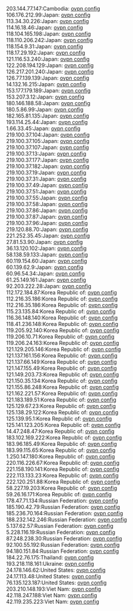 203.144.77.147:Cambodia: [ovpn config](vpn/203_144_77_147.ovpn)  
106.176.212.99:Japan: [ovpn config](vpn/106_176_212_99.ovpn)  
113.34.30.226:Japan: [ovpn config](vpn/113_34_30_226.ovpn)  
114.16.18.46:Japan: [ovpn config](vpn/114_16_18_46.ovpn)  
118.104.165.198:Japan: [ovpn config](vpn/118_104_165_198.ovpn)  
118.110.206.242:Japan: [ovpn config](vpn/118_110_206_242.ovpn)  
118.154.9.31:Japan: [ovpn config](vpn/118_154_9_31.ovpn)  
118.17.29.192:Japan: [ovpn config](vpn/118_17_29_192.ovpn)  
121.116.53.240:Japan: [ovpn config](vpn/121_116_53_240.ovpn)  
122.208.194.129:Japan: [ovpn config](vpn/122_208_194_129.ovpn)  
126.217.201.240:Japan: [ovpn config](vpn/126_217_201_240.ovpn)  
126.77.139.139:Japan: [ovpn config](vpn/126_77_139_139.ovpn)  
14.132.16.215:Japan: [ovpn config](vpn/14_132_16_215.ovpn)  
153.177.179.189:Japan: [ovpn config](vpn/153_177_179_189.ovpn)  
153.207.3.12:Japan: [ovpn config](vpn/153_207_3_12.ovpn)  
180.146.188.58:Japan: [ovpn config](vpn/180_146_188_58.ovpn)  
180.5.86.99:Japan: [ovpn config](vpn/180_5_86_99.ovpn)  
182.165.81.135:Japan: [ovpn config](vpn/182_165_81_135.ovpn)  
193.114.25.44:Japan: [ovpn config](vpn/193_114_25_44.ovpn)  
1.66.33.45:Japan: [ovpn config](vpn/1_66_33_45.ovpn)  
219.100.37.104:Japan: [ovpn config](vpn/219_100_37_104.ovpn)  
219.100.37.105:Japan: [ovpn config](vpn/219_100_37_105.ovpn)  
219.100.37.107:Japan: [ovpn config](vpn/219_100_37_107.ovpn)  
219.100.37.13:Japan: [ovpn config](vpn/219_100_37_13.ovpn)  
219.100.37.177:Japan: [ovpn config](vpn/219_100_37_177.ovpn)  
219.100.37.182:Japan: [ovpn config](vpn/219_100_37_182.ovpn)  
219.100.37.19:Japan: [ovpn config](vpn/219_100_37_19.ovpn)  
219.100.37.31:Japan: [ovpn config](vpn/219_100_37_31.ovpn)  
219.100.37.49:Japan: [ovpn config](vpn/219_100_37_49.ovpn)  
219.100.37.51:Japan: [ovpn config](vpn/219_100_37_51.ovpn)  
219.100.37.55:Japan: [ovpn config](vpn/219_100_37_55.ovpn)  
219.100.37.58:Japan: [ovpn config](vpn/219_100_37_58.ovpn)  
219.100.37.86:Japan: [ovpn config](vpn/219_100_37_86.ovpn)  
219.100.37.87:Japan: [ovpn config](vpn/219_100_37_87.ovpn)  
219.100.37.96:Japan: [ovpn config](vpn/219_100_37_96.ovpn)  
219.120.88.70:Japan: [ovpn config](vpn/219_120_88_70.ovpn)  
221.252.35.45:Japan: [ovpn config](vpn/221_252_35_45.ovpn)  
27.81.53.90:Japan: [ovpn config](vpn/27_81_53_90.ovpn)  
36.13.120.102:Japan: [ovpn config](vpn/36_13_120_102.ovpn)  
58.138.59.133:Japan: [ovpn config](vpn/58_138_59_133.ovpn)  
60.119.154.60:Japan: [ovpn config](vpn/60_119_154_60.ovpn)  
60.139.62.9:Japan: [ovpn config](vpn/60_139_62_9.ovpn)  
60.96.54.34:Japan: [ovpn config](vpn/60_96_54_34.ovpn)  
61.25.149.161:Japan: [ovpn config](vpn/61_25_149_161.ovpn)  
92.203.222.28:Japan: [ovpn config](vpn/92_203_222_28.ovpn)  
112.172.184.87:Korea Republic of: [ovpn config](vpn/112_172_184_87.ovpn)  
112.216.35.186:Korea Republic of: [ovpn config](vpn/112_216_35_186.ovpn)  
112.216.35.186:Korea Republic of: [ovpn config](vpn/112_216_35_186.ovpn)  
115.23.135.84:Korea Republic of: [ovpn config](vpn/115_23_135_84.ovpn)  
116.36.148.140:Korea Republic of: [ovpn config](vpn/116_36_148_140.ovpn)  
118.41.236.148:Korea Republic of: [ovpn config](vpn/118_41_236_148.ovpn)  
119.205.92.140:Korea Republic of: [ovpn config](vpn/119_205_92_140.ovpn)  
119.206.10.71:Korea Republic of: [ovpn config](vpn/119_206_10_71.ovpn)  
119.206.24.163:Korea Republic of: [ovpn config](vpn/119_206_24_163.ovpn)  
121.129.205.146:Korea Republic of: [ovpn config](vpn/121_129_205_146.ovpn)  
121.137.161.156:Korea Republic of: [ovpn config](vpn/121_137_161_156.ovpn)  
121.137.66.149:Korea Republic of: [ovpn config](vpn/121_137_66_149.ovpn)  
121.147.155.49:Korea Republic of: [ovpn config](vpn/121_147_155_49.ovpn)  
121.149.203.73:Korea Republic of: [ovpn config](vpn/121_149_203_73.ovpn)  
121.150.35.134:Korea Republic of: [ovpn config](vpn/121_150_35_134.ovpn)  
121.155.86.248:Korea Republic of: [ovpn config](vpn/121_155_86_248.ovpn)  
121.162.221.57:Korea Republic of: [ovpn config](vpn/121_162_221_57.ovpn)  
121.183.189.51:Korea Republic of: [ovpn config](vpn/121_183_189_51.ovpn)  
125.129.67.23:Korea Republic of: [ovpn config](vpn/125_129_67_23.ovpn)  
125.138.29.122:Korea Republic of: [ovpn config](vpn/125_138_29_122.ovpn)  
125.139.95.1:Korea Republic of: [ovpn config](vpn/125_139_95_1.ovpn)  
125.141.123.205:Korea Republic of: [ovpn config](vpn/125_141_123_205.ovpn)  
14.47.248.47:Korea Republic of: [ovpn config](vpn/14_47_248_47.ovpn)  
183.102.169.222:Korea Republic of: [ovpn config](vpn/183_102_169_222.ovpn)  
183.96.185.49:Korea Republic of: [ovpn config](vpn/183_96_185_49.ovpn)  
183.99.115.65:Korea Republic of: [ovpn config](vpn/183_99_115_65.ovpn)  
1.250.147.180:Korea Republic of: [ovpn config](vpn/1_250_147_180.ovpn)  
220.116.226.67:Korea Republic of: [ovpn config](vpn/220_116_226_67.ovpn)  
221.158.190.141:Korea Republic of: [ovpn config](vpn/221_158_190_141.ovpn)  
222.113.133.23:Korea Republic of: [ovpn config](vpn/222_113_133_23.ovpn)  
222.120.251.88:Korea Republic of: [ovpn config](vpn/222_120_251_88.ovpn)  
58.227.19.203:Korea Republic of: [ovpn config](vpn/58_227_19_203.ovpn)  
59.26.16.171:Korea Republic of: [ovpn config](vpn/59_26_16_171.ovpn)  
178.47.71.134:Russian Federation: [ovpn config](vpn/178_47_71_134.ovpn)  
185.190.42.79:Russian Federation: [ovpn config](vpn/185_190_42_79.ovpn)  
185.236.70.164:Russian Federation: [ovpn config](vpn/185_236_70_164.ovpn)  
188.232.142.246:Russian Federation: [ovpn config](vpn/188_232_142_246.ovpn)  
5.137.62.57:Russian Federation: [ovpn config](vpn/5_137_62_57.ovpn)  
5.228.116.19:Russian Federation: [ovpn config](vpn/5_228_116_19.ovpn)  
87.248.238.30:Russian Federation: [ovpn config](vpn/87_248_238_30.ovpn)  
92.100.55.192:Russian Federation: [ovpn config](vpn/92_100_55_192.ovpn)  
94.180.151.84:Russian Federation: [ovpn config](vpn/94_180_151_84.ovpn)  
184.22.76.175:Thailand: [ovpn config](vpn/184_22_76_175.ovpn)  
193.218.118.161:Ukraine: [ovpn config](vpn/193_218_118_161.ovpn)  
24.178.146.62:United States: [ovpn config](vpn/24_178_146_62.ovpn)  
24.17.113.48:United States: [ovpn config](vpn/24_17_113_48.ovpn)  
76.135.123.187:United States: [ovpn config](vpn/76_135_123_187.ovpn)  
203.210.148.193:Viet Nam: [ovpn config](vpn/203_210_148_193.ovpn)  
42.118.247.188:Viet Nam: [ovpn config](vpn/42_118_247_188.ovpn)  
42.119.235.223:Viet Nam: [ovpn config](vpn/42_119_235_223.ovpn)  
